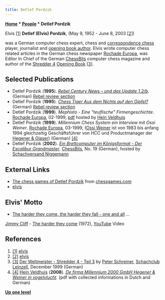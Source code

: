 ```yaml
---
title: Detlef Pordzik
---
```

**[Home](Home "Home") * [People](People "People") * Detlef Pordzik**

[](File:Elvis_editorial.jpg) Elvis <a id="cite-note-1" href="#cite-ref-1">[1]</a>
**Detlef (Elvis) Pordzik**, (May 9, 1952 - June 8, 2003 <a id="cite-note-2" href="#cite-ref-2">[2]</a>)

was a German computer chess expert, chess and [correspondence chess](https://en.wikipedia.org/wiki/Correspondence_Chess) player, journalist and [opening book author](Category:Opening_Book_Author "Category:Opening Book Author").
Elvis wrote computer chess related articles in the German chess newspaper [Rochade Europa](http://de.wikipedia.org/wiki/Rochade_Europa), was Editor In Chief of the German [ChessBits](ChessBits "ChessBits") computer chess magazine and author of the [Shredder 4](Shredder "Shredder") [Opening Book](Opening_Book "Opening Book") <a id="cite-note-3" href="#cite-ref-3">[3]</a>.

## Selected Publications

- Detlef Pordzik (**1995**). *[Rebel Century News – und das Update 1.2/b](http://www.rebel.nl/elvis1.htm)*. (German) [Rebel review section](http://www.rebel.nl/reviews.htm)
- Detlef Pordzik (**1995**). *[Chess Tiger Aus dem Nichts auf den Gipfel?](http://www.rebel.nl/elvis2.htm)* (German) [Rebel review section](http://www.rebel.nl/reviews.htm)
- Detlef Pordzik (**1999**). *Mephisto - Eine "teuflische" Firmengeschichte*. [Rochade Europa](https://de.wikipedia.org/wiki/Rochade_Europa), 02-1999, [pdf](http://www.schaakcomputers.nl/hein_veldhuis/database/files/01-1999,%20Rochade%20Europa,%20Detlef%20Pordzik,%20Mephisto%20-%20Eine%20teuflische%20Firmengeschichte.pdf) hosted by [Hein Veldhuis](Hein_Veldhuis "Hein Veldhuis")
- Detlef Pordzik (**1999**). *Millennium Chess System ein Interview mit Ossi Weiner*. [Rochade Europa](https://de.wikipedia.org/wiki/Rochade_Europa), 03-1999, ([Ossi Weiner](Ossi_Weiner "Ossi Weiner") ist von 1983 bis anfang 1994 gleichzeitig Geschäftsführer von HCC und Productmanager der [Hegener & Glaser](Hegener_%26_Glaser "Hegener & Glaser")) (German) <a id="cite-note-4" href="#cite-ref-4">[4]</a>
- Detlef Pordzik (**2002**). *[Ein Brettcomputer im Königsformat - Der Excalibur Grandmaster](https://www.schachversand.de/grandmaster-excalibur-platin.html)*. [ChessBits](ChessBits "ChessBits"), No. 19 (German), hosted by [Schachversand Niggemann](Schachversand_Niggemann "Schachversand Niggemann")

## External Links

- [The chess games of Detlef Pordzik](http://www.chessgames.com/perl/chessplayer?pid=90725) from [chessgames.com](http://www.chessgames.com/index.html)
- [elvis](https://muraya.beepworld.de/elvis.htm)

## Elvis' Motto

- [The harder they come, the harder they fall - one and all](https://lyrics.fandom.com/wiki/Jimmy_Cliff:The_Harder_They_Come) ...

[Jimmy Cliff](https://en.wikipedia.org/wiki/Jimmy_Cliff) - [The harder they come](<https://en.wikipedia.org/wiki/The_Harder_They_Come_(song)>) (1972), [YouTube](https://en.wikipedia.org/wiki/YouTube) Video

## References

1. <a id="cite-ref-1" href="#cite-note-1">[1]</a> [elvis](https://muraya.beepworld.de/elvis.htm)
1. <a id="cite-ref-2" href="#cite-note-2">[2]</a> [elvis](https://muraya.beepworld.de/elvis.htm)
1. <a id="cite-ref-3" href="#cite-note-3">[3]</a> [Der Weltmeister - Shredder 4 - Teil 3](http://scleinzell.schachvereine.de/p_spielprogramme/shredder4_c.shtml) by [Peter Schreiner](Peter_Schreiner "Peter Schreiner"), [Schachclub Leinzell](http://scleinzell.schachvereine.de/home/news.shtml), December 1999 (German)
1. <a id="cite-ref-4" href="#cite-note-4">[4]</a> [Hein Veldhuis](Hein_Veldhuis "Hein Veldhuis") (**2008**). *[De firma Millennium 2000 GmbH Hegener & Weiner in vogelvlucht](http://www.schaakcomputers.nl/hein_veldhuis/database/files/Millennium%20information.pdf)*. (pdf with collected informations in Dutch and German)

**[Up one level](People "People")**

